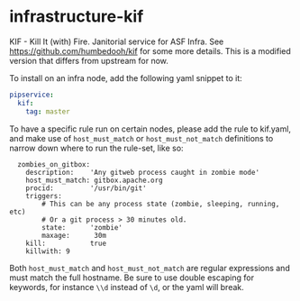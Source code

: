 # infrastructure-kif
KIF - Kill It (with) Fire. Janitorial service for ASF Infra.
See https://github.com/humbedooh/kif for some more details.
This is a modified version that differs from upstream for now.


To install on an infra node, add the following yaml snippet to it:

~~~yaml
pipservice:
  kif:
    tag: master
~~~

To have a specific rule run on certain nodes, please add the rule to kif.yaml, and make use of `host_must_match` or `host_must_not_match` definitions to narrow down where to run the rule-set, like so:

~~~
  zombies_on_gitbox:
    description:    'Any gitweb process caught in zombie mode'
    host_must_match: gitbox.apache.org
    procid:         '/usr/bin/git'
    triggers:
        # This can be any process state (zombie, sleeping, running, etc)
        # Or a git process > 30 minutes old.
        state:      'zombie'
        maxage:      30m
    kill:           true
    killwith: 9
~~~

Both `host_must_match` and `host_must_not_match` are regular expressions and must match the full hostname.
Be sure to use double escaping for keywords, for instance `\\d` instead of `\d`, or the yaml will break.
